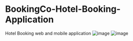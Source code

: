 # BookingCo-Hotel-Booking-Application
Hotel Booking web and mobile application
![image](https://github.com/vinayakvthayil/BookingCo-Hotel-Booking-Application/assets/92569718/d03a3ca0-c15f-40ec-b317-c8e72f69e868)
![image](https://github.com/vinayakvthayil/BookingCo-Hotel-Booking-Application/assets/92569718/2ab148a0-51ed-40c8-b0df-fbd655e43d69)
